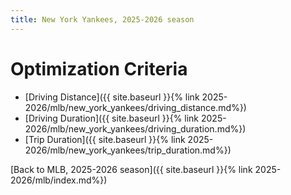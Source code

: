 ```yaml
---
title: New York Yankees, 2025-2026 season
---
```


# Optimization Criteria
- [Driving Distance]({{ site.baseurl }}{% link 2025-2026/mlb/new_york_yankees/driving_distance.md%})
- [Driving Duration]({{ site.baseurl }}{% link 2025-2026/mlb/new_york_yankees/driving_duration.md%})
- [Trip Duration]({{ site.baseurl }}{% link 2025-2026/mlb/new_york_yankees/trip_duration.md%})

[Back to MLB, 2025-2026 season]({{ site.baseurl }}{% link 2025-2026/mlb/index.md%})
